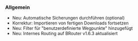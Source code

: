 ### Allgemein
- Neu: Automatische Sicherungen durchführen (optional)
- Korrektur: Importieren von fertigen Downloads fortsetzen
- Neu: Filter für "benutzerdefinierte Wegpunkte" hinzugefügt
- Neu: Internes Routing auf BRouter v1.6.3 aktualisiert

